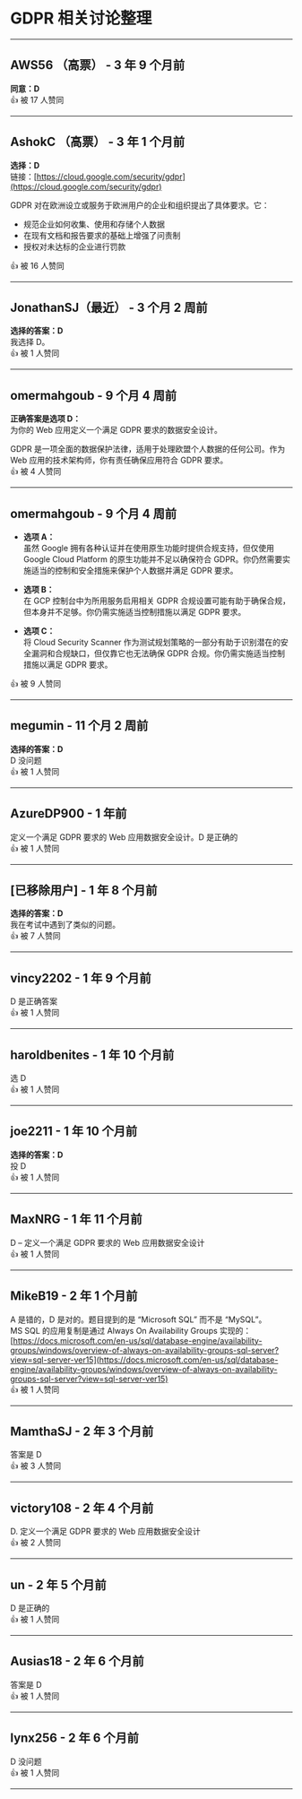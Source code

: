 # GDPR 相关讨论整理

---

## AWS56 （高票） - 3 年 9 个月前  
**同意：D**  
👍 被 17 人赞同

---

## AshokC （高票） - 3 年 1 个月前  
**选择：D**  
链接：[https://cloud.google.com/security/gdpr](https://cloud.google.com/security/gdpr)

GDPR 对在欧洲设立或服务于欧洲用户的企业和组织提出了具体要求。它：

- 规范企业如何收集、使用和存储个人数据  
- 在现有文档和报告要求的基础上增强了问责制  
- 授权对未达标的企业进行罚款  

👍 被 16 人赞同

---

## JonathanSJ（最近） - 3 个月 2 周前  
**选择的答案：D**  
我选择 D。  
👍 被 1 人赞同

---

## omermahgoub - 9 个月 4 周前  
**正确答案是选项 D：**  
为你的 Web 应用定义一个满足 GDPR 要求的数据安全设计。

GDPR 是一项全面的数据保护法律，适用于处理欧盟个人数据的任何公司。作为 Web 应用的技术架构师，你有责任确保应用符合 GDPR 要求。  
👍 被 4 人赞同

---

## omermahgoub - 9 个月 4 周前  

- **选项 A：**  
  虽然 Google 拥有各种认证并在使用原生功能时提供合规支持，但仅使用 Google Cloud Platform 的原生功能并不足以确保符合 GDPR。你仍然需要实施适当的控制和安全措施来保护个人数据并满足 GDPR 要求。

- **选项 B：**  
  在 GCP 控制台中为所用服务启用相关 GDPR 合规设置可能有助于确保合规，但本身并不足够。你仍需实施适当控制措施以满足 GDPR 要求。

- **选项 C：**  
  将 Cloud Security Scanner 作为测试规划策略的一部分有助于识别潜在的安全漏洞和合规缺口，但仅靠它也无法确保 GDPR 合规。你仍需实施适当控制措施以满足 GDPR 要求。

👍 被 9 人赞同

---

## megumin - 11 个月 2 周前  
**选择的答案：D**  
D 没问题  
👍 被 1 人赞同

---

## AzureDP900 - 1 年前  
定义一个满足 GDPR 要求的 Web 应用数据安全设计。D 是正确的  
👍 被 1 人赞同

---

## [已移除用户] - 1 年 8 个月前  
**选择的答案：D**  
我在考试中遇到了类似的问题。  
👍 被 7 人赞同

---

## vincy2202 - 1 年 9 个月前  
D 是正确答案  
👍 被 1 人赞同

---

## haroldbenites - 1 年 10 个月前  
选 D  
👍 被 1 人赞同

---

## joe2211 - 1 年 10 个月前  
**选择的答案：D**  
投 D  
👍 被 1 人赞同

---

## MaxNRG - 1 年 11 个月前  
D – 定义一个满足 GDPR 要求的 Web 应用数据安全设计  
👍 被 1 人赞同

---

## MikeB19 - 2 年 1 个月前  
A 是错的，D 是对的。题目提到的是 “Microsoft SQL” 而不是 “MySQL”。  
MS SQL 的应用复制是通过 Always On Availability Groups 实现的：  
[https://docs.microsoft.com/en-us/sql/database-engine/availability-groups/windows/overview-of-always-on-availability-groups-sql-server?view=sql-server-ver15](https://docs.microsoft.com/en-us/sql/database-engine/availability-groups/windows/overview-of-always-on-availability-groups-sql-server?view=sql-server-ver15)  
👍 被 1 人赞同

---

## MamthaSJ - 2 年 3 个月前  
答案是 D  
👍 被 3 人赞同

---

## victory108 - 2 年 4 个月前  
D. 定义一个满足 GDPR 要求的 Web 应用数据安全设计  
👍 被 2 人赞同

---

## un - 2 年 5 个月前  
D 是正确的  
👍 被 1 人赞同

---

## Ausias18 - 2 年 6 个月前  
答案是 D  
👍 被 1 人赞同

---

## lynx256 - 2 年 6 个月前  
D 没问题  
👍 被 1 人赞同

---
